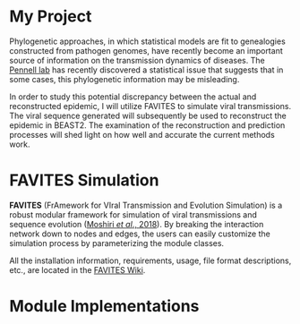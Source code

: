 # My Project
Phylogenetic approaches, in which statistical models are fit to genealogies constructed from pathogen
genomes, have recently become an important source of information on the transmission dynamics of diseases. 
The [Pennell lab](https://www.zoology.ubc.ca/person/matthew-pennell) has recently discovered a statistical issue that suggests that in some cases, this
phylogenetic information may be misleading. 

In order to study this potential discrepancy between the actual and reconstructed epidemic, I will utilize FAVITES to simulate viral transmissions.
The viral sequence generated will subsequently be used to reconstruct the epidemic in BEAST2. The examination of the reconstruction and prediction processes will 
shed light on how well and accurate the current methods work.


# FAVITES Simulation

**FAVITES** (FrAmework for VIral Transmission and Evolution Simulation) is a robust modular framework for simulation of viral transmissions and sequence evolution 
([Moshiri *et al*., 2018](https://doi.org/10.1093/bioinformatics/bty921)). By breaking the interaction network down to nodes and edges, the users can easily customize
the simulation process by parameterizing the module classes. 

All the installation information, requirements, usage, file format descriptions, etc., are located in the [FAVITES Wiki](https://github.com/niemasd/FAVITES/wiki).

# Module Implementations

